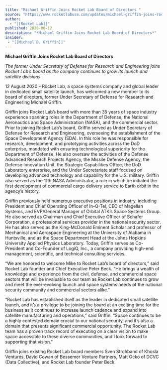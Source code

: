 ```yaml
---
title: "Michael Griffin Joins Rocket Lab Board of Directors "
source: "https://www.rocketlabusa.com/updates/michael-griffin-joins-rocket-lab-board-of-directors/"
author:
  - "[[Rocket Lab]]"
published: 2020-08-12
description: "*Michael Griffin Joins Rocket Lab Board of Directors*"
insider:
 - "[[Michael D. Griffin]]"
---
```

**Michael Griffin Joins Rocket Lab Board of Directors**

*The former Under Secretary of Defense for Research and Engineering joins Rocket Lab’s board as the company continues to grow its launch and satellite divisions*

12 August 2020 – Rocket Lab, a space systems company and global leader in dedicated small satellite launch, has welcomed a new member to its board of directors, former Under Secretary of Defense for Research and Engineering Michael Griffin.

Griffin joins Rocket Lab’s board with more than 35 years of space industry experience spanning roles in the Department of Defense, the National Aeronautics and Space Administration (NASA), and the commercial sector. Prior to joining Rocket Lab’s board, Griffin served as Under Secretary of Defense for Research and Engineering, overseeing the establishment of the Space Development Agency (SDA). In this role he was responsible for research, development, and prototyping activities across the DoD enterprise, mandated with ensuring technological superiority for the Department of Defense. He also oversaw the activities of the Defense Advanced Research Projects Agency, the Missile Defense Agency, the Defense Innovation Unit, the Strategic Capabilities Office, the DoD Laboratory enterprise, and the Under Secretariate staff focused on developing advanced technology and capability for the U.S. military. Griffin also served as the 11th NASA Administrator, a role in which he initiated the first development of commercial cargo delivery service to Earth orbit in the agency’s history.

Griffin previously held numerous executive positions in industry, including President and Chief Operating Officer of In-Q-Tel, CEO of Magellan Systems, and EVP/General Manager of Orbital ATK’s Space Systems Group. He also served as Chairman and Chief Executive Officer of Schafer Corporation, a professional services provider in the national security sector. He has also served as the King-McDonald Eminent Scholar and professor of Mechanical and Aerospace Engineering at the University of Alabama in Huntsville, and as the Space Department Head at the Johns Hopkins University Applied Physics Laboratory. Today, Griffin serves as Co-President and Co-Founder of LogiQ, Inc., a company providing high-end management, scientific, and technical consulting services.

“We are honored to welcome Mike to Rocket Lab’s board of directors,” said Rocket Lab founder and Chief Executive Peter Beck. “He brings a wealth of knowledge and experience from the civil, defense, and commercial space sectors that will be invaluable to our team as Rocket Lab continues to grow and meet the ever-evolving launch and space systems needs of the national security community and commercial sectors alike.”

“Rocket Lab has established itself as the leader in dedicated small satellite launch, and it’s a privilege to be joining the board at an exciting time for the business as it continues to increase launch cadence and expand into satellite manufacturing and operations,” said Griffin. “Space continues to be a highly contested domain crucial to our national security, and it’s also a domain that presents significant commercial opportunity. The Rocket Lab team has a proven track record of executing on a clear vision to make space accessible to these diverse communities, and I look forward to supporting that vision.”  

Griffin joins existing Rocket Lab board members Sven Strohband of Khosla Ventures, David Cowan of Bessemer Venture Partners, Matt Ocko of DCVC (Data Collective), and Rocket Lab founder Peter Beck.